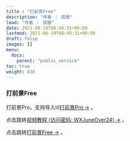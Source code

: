 ```yaml
---
title : "打前景Free"
description: "作者 ｜ 孤傲"
lead: "作者 ｜ 孤傲"
date: 2021-08-19T08:49:31+00:00
lastmod: 2021-08-19T08:49:31+00:00
draft: false 
images: []
menu:
  docs:
    parent: "public_service"
toc: true
weight: 830
---
```


### 打前景Free

打前景Pro，支持导入til[打前景Pro →](https://skin.gushao.club/docs/extra_service/skinforward/) 。

点击跳转[视频教程 (访问密码: WXJuneOver24) →](https://url69.ctfile.com/d/22031369-65046580-3246ae?p=WXJuneOver24) 。

点击跳转[打前景Free →](https://skin.gushao.club/docs/public_service/SkinForward/) 。
